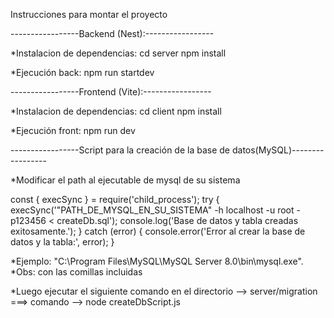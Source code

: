 Instrucciones para montar el proyecto

-----------------Backend (Nest):-----------------

*Instalacion de dependencias:
cd server
npm install

*Ejecución back:
npm run startdev


-----------------Frontend (Vite):-----------------

*Instalacion de dependencias:
cd client
npm install

*Ejecución front:
npm run dev

-----------------Script para la creación de la base de datos(MySQL)-----------------

*Modificar el path al ejecutable de mysql de su sistema

const { execSync } = require('child_process');
try {
  execSync('"PATH_DE_MYSQL_EN_SU_SISTEMA" -h localhost -u root -p123456 < createDb.sql');
  console.log('Base de datos y tabla creadas exitosamente.');
} catch (error) {
  console.error('Error al crear la base de datos y la tabla:', error);
}

*Ejemplo: "C:\\Program Files\\MySQL\\MySQL Server 8.0\\bin\\mysql.exe".
*Obs: con las comillas incluidas

*Luego ejecutar el siguiente comando en el directorio --> server/migration ===> comando -->
node createDbScript.js